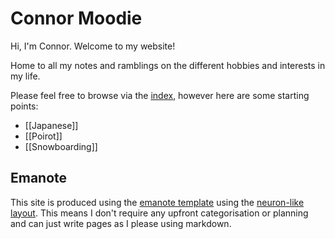 # Connor Moodie

Hi, I'm Connor. Welcome to my website!

Home to all my notes and ramblings on the different hobbies and interests in my life.

Please feel free to browse via the [index](-/all), however here are some starting points:

* [[Japanese]]
* [[Poirot]]
* [[Snowboarding]]

## Emanote
This site is produced using the [emanote template](https://emanote.srid.ca/start/resources/emanote-template) using the [neuron-like layout](https://emanote.srid.ca/guide/html-template/neuron-layout). This means I don't require any upfront categorisation or planning and can just write pages as I please using markdown.
